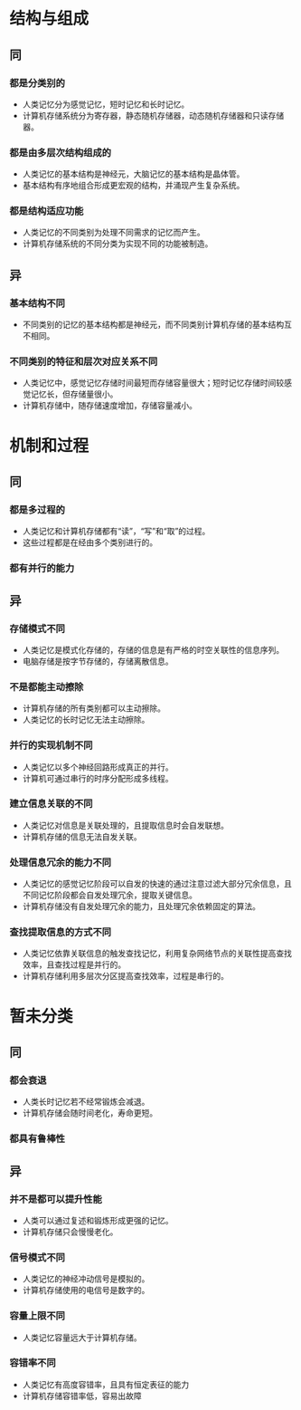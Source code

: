 # 结构与组成

## 同

### 都是分类别的

- 人类记忆分为感觉记忆，短时记忆和长时记忆。
- 计算机存储系统分为寄存器，静态随机存储器，动态随机存储器和只读存储器。

### 都是由多层次结构组成的

- 人类记忆的基本结构是神经元，大脑记忆的基本结构是晶体管。
- 基本结构有序地组合形成更宏观的结构，并涌现产生复杂系统。

### 都是结构适应功能

- 人类记忆的不同类别为处理不同需求的记忆而产生。
- 计算机存储系统的不同分类为实现不同的功能被制造。

## 异

### 基本结构不同

- 不同类别的记忆的基本结构都是神经元，而不同类别计算机存储的基本结构互不相同。

### 不同类别的特征和层次对应关系不同

- 人类记忆中，感觉记忆存储时间最短而存储容量很大；短时记忆存储时间较感觉记忆长，但存储量很小。
- 计算机存储中，随存储速度增加，存储容量减小。

# 机制和过程

## 同

### 都是多过程的

- 人类记忆和计算机存储都有“读”，“写”和“取”的过程。
- 这些过程都是在经由多个类别进行的。

### 都有并行的能力

## 异

### 存储模式不同

- 人类记忆是模式化存储的，存储的信息是有严格的时空关联性的信息序列。
- 电脑存储是按字节存储的，存储离散信息。

### 不是都能主动擦除

- 计算机存储的所有类别都可以主动擦除。
- 人类记忆的长时记忆无法主动擦除。

### 并行的实现机制不同

- 人类记忆以多个神经回路形成真正的并行。
- 计算机可通过串行的时序分配形成多线程。

### 建立信息关联的不同

- 人类记忆对信息是关联处理的，且提取信息时会自发联想。
- 计算机存储的信息无法自发关联。

### 处理信息冗余的能力不同

- 人类记忆的感觉记忆阶段可以自发的快速的通过注意过滤大部分冗余信息，且不同记忆阶段都会自发处理冗余，提取关键信息。
- 计算机存储没有自发处理冗余的能力，且处理冗余依赖固定的算法。

### 查找提取信息的方式不同

- 人类记忆依靠关联信息的触发查找记忆，利用复杂网络节点的关联性提高查找效率，且查找过程是并行的。
- 计算机存储利用多层次分区提高查找效率，过程是串行的。

# 暂未分类

## 同

### 都会衰退

- 人类长时记忆若不经常锻炼会减退。
- 计算机存储会随时间老化，寿命更短。

### 都具有鲁棒性

## 异

### 并不是都可以提升性能

- 人类可以通过复述和锻炼形成更强的记忆。
- 计算机存储只会慢慢老化。

### 信号模式不同

- 人类记忆的神经冲动信号是模拟的。
- 计算机存储使用的电信号是数字的。

### 容量上限不同

- 人类记忆容量远大于计算机存储。

### 容错率不同

- 人类记忆有高度容错率，且具有恒定表征的能力
- 计算机存储容错率低，容易出故障